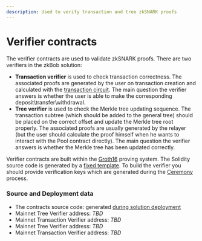 ```yaml
---
description: Used to verify transaction and tree zkSNARK proofs
---
```


# Verifier contracts

The verifier contracts are used to validate zkSNARK proofs. There are two verifiers in the zkBob solution:

* **Transaction verifier** is used to check transaction correctness. The associated proofs are generated by the user on transaction creation and calculated with the [transaction circuit](../zksnarks-and-circuits/transaction-verifier-circuit.md). The main question the verifier answers is whether the user is able to make the corresponding deposit\transfer\withdrawal.
* **Tree verifier** is used to check the Merkle tree updating sequence. The transaction subtree (which should be added to the general tree) should be placed on the correct offset and update the Merkle tree root properly. The associated proofs are usually generated by the relayer (but the user should calculate the proof himself when he wants to interact with the Pool contract directly). The main question the verifier answers is whether the Merkle tree has been updated correctly.

Verifier contracts are built within the [Groth16](http://www.zeroknowledgeblog.com/index.php/groth16) proving system. The Solidity source code is generated by a [fixed template](https://github.com/zeropoolnetwork/libzeropool/blob/master/res/verifier\_groth16.sol.tpl). To build the verifier you should provide verification keys which are generated during the [Ceremony](../../../deployment/zkbob-solution-deployment/trusted-setup-ceremony.md) process.

### Source and Deployment data

* The contracts source code: generated [during solution deployment](../../../deployment/zkbob-solution-deployment/creating-the-verifier-contracts.md)
* Mainnet Tree Verifier address: _TBD_
* Mainnet Transaction Verifier address: _TBD_
* Mainnet Tree Verifier address: _TBD_
* Mainnet Transaction Verifier address: _TBD_
